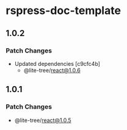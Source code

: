 # rspress-doc-template

## 1.0.2

### Patch Changes

- Updated dependencies [c9cfc4b]
  - @lite-tree/react@1.0.6

## 1.0.1

### Patch Changes

- @lite-tree/react@1.0.5
